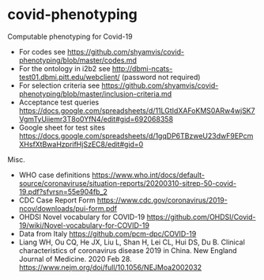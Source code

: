 # covid-phenotyping
Computable phenotyping for Covid-19
* For codes see https://github.com/shyamvis/covid-phenotyping/blob/master/codes.md
* For the ontology in i2b2 see http://dbmi-ncats-test01.dbmi.pitt.edu/webclient/ (password not required)
* For selection criteria see https://github.com/shyamvis/covid-phenotyping/blob/master/inclusion-criteria.md
* Acceptance test queries https://docs.google.com/spreadsheets/d/11LGtIdXAFoKMS0ARw4wjSK7VgmTyUiiemr3T8o0YfN4/edit#gid=692068358
* Google sheet for test sites https://docs.google.com/spreadsheets/d/1gqDP6TBzweU23dwF9EPcmXHsfXtBwaHzprifHjSzEC8/edit#gid=0


Misc.
* WHO case definitions https://www.who.int/docs/default-source/coronaviruse/situation-reports/20200310-sitrep-50-covid-19.pdf?sfvrsn=55e904fb_2
* CDC Case Report Form https://www.cdc.gov/coronavirus/2019-ncov/downloads/pui-form.pdf
* OHDSI Novel vocabulary for COVID-19 https://github.com/OHDSI/Covid-19/wiki/Novel-vocabulary-for-COVID-19
* Data from Italy https://github.com/pcm-dpc/COVID-19
* Liang WH, Ou CQ, He JX, Liu L, Shan H, Lei CL, Hui DS, Du B. Clinical characteristics of coronavirus disease 2019 in China. New England Journal of Medicine. 2020 Feb 28. https://www.nejm.org/doi/full/10.1056/NEJMoa2002032
